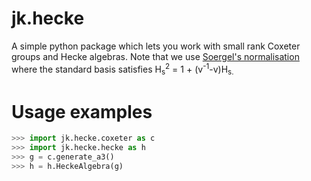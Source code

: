 # jk.hecke

A simple python package which lets you work with small rank Coxeter
groups and Hecke algebras. Note that we use
[Soergel's normalisation](https://www.ams.org/journals/ert/1997-001-06/S1088-4165-97-00021-6/S1088-4165-97-00021-6.pdf)
where the standard basis satisfies
H<sub>s</sub><sup>2</sup> = 1 + (v<sup>-1</sup>-v)H<sub>s</sup>.

# Usage examples

```python
>>> import jk.hecke.coxeter as c
>>> import jk.hecke.hecke as h
>>> g = c.generate_a3()
>>> h = h.HeckeAlgebra(g)


```